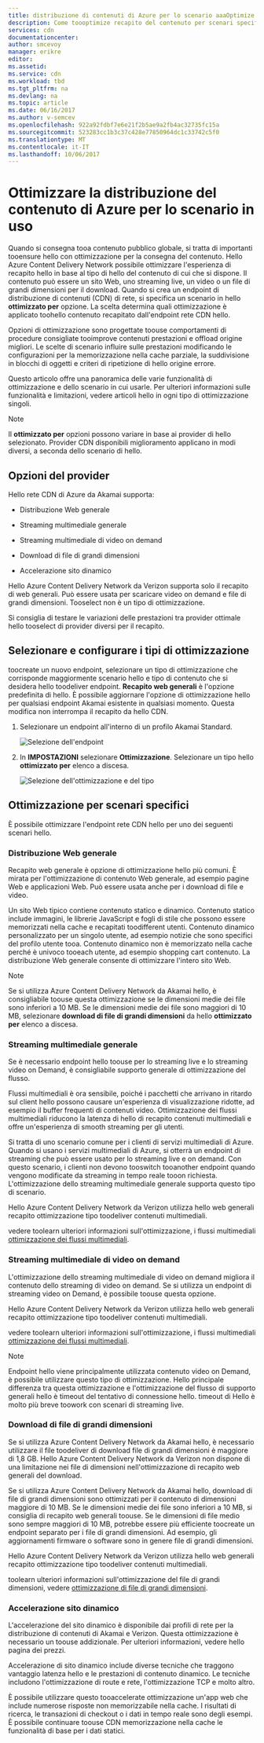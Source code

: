 ```yaml
---
title: distribuzione di contenuti di Azure per lo scenario aaaOptimize
description: Come toooptimize recapito del contenuto per scenari specifici
services: cdn
documentationcenter: 
author: smcevoy
manager: erikre
editor: 
ms.assetid: 
ms.service: cdn
ms.workload: tbd
ms.tgt_pltfrm: na
ms.devlang: na
ms.topic: article
ms.date: 06/16/2017
ms.author: v-semcev
ms.openlocfilehash: 922a92fdbf7e6e21f2b5ae9a2fb4ac32735fc15a
ms.sourcegitcommit: 523283cc1b3c37c428e77850964dc1c33742c5f0
ms.translationtype: MT
ms.contentlocale: it-IT
ms.lasthandoff: 10/06/2017
---
```

# <a name="optimize-azure-content-delivery-for-your-scenario"></a>Ottimizzare la distribuzione del contenuto di Azure per lo scenario in uso

Quando si consegna tooa contenuto pubblico globale, si tratta di importanti tooensure hello con ottimizzazione per la consegna del contenuto. Hello Azure Content Delivery Network possibile ottimizzare l'esperienza di recapito hello in base al tipo di hello del contenuto di cui che si dispone. Il contenuto può essere un sito Web, uno streaming live, un video o un file di grandi dimensioni per il download. Quando si crea un endpoint di distribuzione di contenuti (CDN) di rete, si specifica un scenario in hello **ottimizzato per** opzione. La scelta determina quali ottimizzazione è applicato toohello contenuto recapitato dall'endpoint rete CDN hello.

Opzioni di ottimizzazione sono progettate toouse comportamenti di procedure consigliate tooimprove contenuti prestazioni e offload origine migliori. Le scelte di scenario influire sulle prestazioni modificando le configurazioni per la memorizzazione nella cache parziale, la suddivisione in blocchi di oggetti e criteri di ripetizione di hello origine errore. 

Questo articolo offre una panoramica delle varie funzionalità di ottimizzazione e dello scenario in cui usarle. Per ulteriori informazioni sulle funzionalità e limitazioni, vedere articoli hello in ogni tipo di ottimizzazione singoli.

> [!NOTE]
> Il **ottimizzato per** opzioni possono variare in base ai provider di hello selezionato. Provider CDN disponibili miglioramento applicano in modi diversi, a seconda dello scenario di hello. 

## <a name="provider-options"></a>Opzioni del provider

Hello rete CDN di Azure da Akamai supporta:

* Distribuzione Web generale 

* Streaming multimediale generale

* Streaming multimediale di video on demand

* Download di file di grandi dimensioni

* Accelerazione sito dinamico 

Hello Azure Content Delivery Network da Verizon supporta solo il recapito di web generali. Può essere usata per scaricare video on demand e file di grandi dimensioni. Tooselect non è un tipo di ottimizzazione.

Si consiglia di testare le variazioni delle prestazioni tra provider ottimale hello tooselect di provider diversi per il recapito.

## <a name="select-and-configure-optimization-types"></a>Selezionare e configurare i tipi di ottimizzazione

toocreate un nuovo endpoint, selezionare un tipo di ottimizzazione che corrisponde maggiormente scenario hello e tipo di contenuto che si desidera hello toodeliver endpoint. **Recapito web generali** è l'opzione predefinita di hello. È possibile aggiornare l'opzione di ottimizzazione hello per qualsiasi endpoint Akamai esistente in qualsiasi momento. Questa modifica non interrompa il recapito da hello CDN. 

1. Selezionare un endpoint all'interno di un profilo Akamai Standard.

    ![Selezione dell'endpoint ](./media/cdn-optimization-overview/01_Akamai.png)

2. In **IMPOSTAZIONI** selezionare **Ottimizzazione**. Selezionare un tipo hello **ottimizzato per** elenco a discesa.

    ![Selezione dell'ottimizzazione e del tipo](./media/cdn-optimization-overview/02_Select.png)

## <a name="optimization-for-specific-scenarios"></a>Ottimizzazione per scenari specifici

È possibile ottimizzare l'endpoint rete CDN hello per uno dei seguenti scenari hello. 

### <a name="general-web-delivery"></a>Distribuzione Web generale

Recapito web generale è opzione di ottimizzazione hello più comuni. È mirata per l'ottimizzazione di contenuto Web generale, ad esempio pagine Web e applicazioni Web. Può essere usata anche per i download di file e video.

Un sito Web tipico contiene contenuto statico e dinamico. Contenuto statico include immagini, le librerie JavaScript e fogli di stile che possono essere memorizzati nella cache e recapitati toodifferent utenti. Contenuto dinamico personalizzato per un singolo utente, ad esempio notizie che sono specifici del profilo utente tooa. Contenuto dinamico non è memorizzato nella cache perché è univoco tooeach utente, ad esempio shopping cart contenuto. La distribuzione Web generale consente di ottimizzare l'intero sito Web. 

> [!NOTE]
> Se si utilizza Azure Content Delivery Network da Akamai hello, è consigliabile toouse questa ottimizzazione se le dimensioni medie dei file sono inferiori a 10 MB. Se le dimensioni medie dei file sono maggiori di 10 MB, selezionare **download di file di grandi dimensioni** da hello **ottimizzato per** elenco a discesa.

### <a name="general-media-streaming"></a>Streaming multimediale generale

Se è necessario endpoint hello toouse per lo streaming live e lo streaming video on Demand, è consigliabile supporto generale di ottimizzazione del flusso.

Flussi multimediali è ora sensibile, poiché i pacchetti che arrivano in ritardo sul client hello possono causare un'esperienza di visualizzazione ridotte, ad esempio il buffer frequenti di contenuti video. Ottimizzazione dei flussi multimediali riducono la latenza di hello di recapito contenuti multimediali e offre un'esperienza di smooth streaming per gli utenti. 

Si tratta di uno scenario comune per i clienti di servizi multimediali di Azure. Quando si usano i servizi multimediali di Azure, si otterrà un endpoint di streaming che può essere usato per lo streaming live e on demand. Con questo scenario, i clienti non devono tooswitch tooanother endpoint quando vengono modificate da streaming in tempo reale tooon richiesta. L'ottimizzazione dello streaming multimediale generale supporta questo tipo di scenario.

Hello Azure Content Delivery Network da Verizon utilizza hello web generali recapito ottimizzazione tipo toodeliver contenuti multimediali.

vedere toolearn ulteriori informazioni sull'ottimizzazione, i flussi multimediali [ottimizzazione dei flussi multimediali](cdn-media-streaming-optimization.md).

### <a name="video-on-demand-media-streaming"></a>Streaming multimediale di video on demand

L'ottimizzazione dello streaming multimediale di video on demand migliora il contenuto dello streaming di video on demand. Se si utilizza un endpoint di streaming video on Demand, è possibile toouse questa opzione.

Hello Azure Content Delivery Network da Verizon utilizza hello web generali recapito ottimizzazione tipo toodeliver contenuti multimediali.

vedere toolearn ulteriori informazioni sull'ottimizzazione, i flussi multimediali [ottimizzazione dei flussi multimediali](cdn-media-streaming-optimization.md).

> [!NOTE]
> Endpoint hello viene principalmente utilizzata contenuto video on Demand, è possibile utilizzare questo tipo di ottimizzazione. Hello principale differenza tra questa ottimizzazione e l'ottimizzazione del flusso di supporto generali hello è timeout del tentativo di connessione hello. timeout di Hello è molto più breve toowork con scenari di streaming live.

### <a name="large-file-download"></a>Download di file di grandi dimensioni

Se si utilizza Azure Content Delivery Network da Akamai hello, è necessario utilizzare il file toodeliver di download file di grandi dimensioni è maggiore di 1,8 GB. Hello Azure Content Delivery Network da Verizon non dispone di una limitazione nei file di dimensioni nell'ottimizzazione di recapito web generali del download.

Se si utilizza Azure Content Delivery Network da Akamai hello, download di file di grandi dimensioni sono ottimizzati per il contenuto di dimensioni maggiore di 10 MB. Se le dimensioni medie dei file sono inferiori a 10 MB, si consiglia di recapito web generali toouse. Se le dimensioni di file medio sono sempre maggiori di 10 MB, potrebbe essere più efficiente toocreate un endpoint separato per i file di grandi dimensioni. Ad esempio, gli aggiornamenti firmware o software sono in genere file di grandi dimensioni.

Hello Azure Content Delivery Network da Verizon utilizza hello web generali recapito ottimizzazione tipo toodeliver contenuti multimediali.

toolearn ulteriori informazioni sull'ottimizzazione del file di grandi dimensioni, vedere [ottimizzazione di file di grandi dimensioni](cdn-large-file-optimization.md).

### <a name="dynamic-site-acceleration"></a>Accelerazione sito dinamico

 L'accelerazione del sito dinamico è disponibile dai profili di rete per la distribuzione di contenuti di Akamai e Verizon. Questa ottimizzazione è necessario un toouse addizionale. Per ulteriori informazioni, vedere hello pagina dei prezzi.

Accelerazione di sito dinamico include diverse tecniche che traggono vantaggio latenza hello e le prestazioni di contenuto dinamico. Le tecniche includono l'ottimizzazione di route e rete, l'ottimizzazione TCP e molto altro. 

È possibile utilizzare questo tooaccelerate ottimizzazione un'app web che include numerose risposte non memorizzabile nella cache. I risultati di ricerca, le transazioni di checkout o i dati in tempo reale sono degli esempi. È possibile continuare toouse CDN memorizzazione nella cache le funzionalità di base per i dati statici. 



